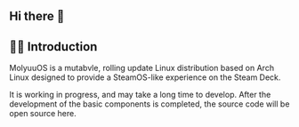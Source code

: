 ## Hi there 👋

## 🙋‍♀️ Introduction
MolyuuOS is a mutabvle, rolling update Linux distribution based on Arch Linux designed to provide a SteamOS-like experience on the Steam Deck.

It is working in progress, and may take a long time to develop. After the development of the basic components is completed, the source code will be open source here.
<!--

**Here are some ideas to get you started:**

🙋‍♀️ A short introduction - what is your organization all about?
🌈 Contribution guidelines - how can the community get involved?
👩‍💻 Useful resources - where can the community find your docs? Is there anything else the community should know?
🍿 Fun facts - what does your team eat for breakfast?
🧙 Remember, you can do mighty things with the power of [Markdown](https://docs.github.com/github/writing-on-github/getting-started-with-writing-and-formatting-on-github/basic-writing-and-formatting-syntax)
-->
